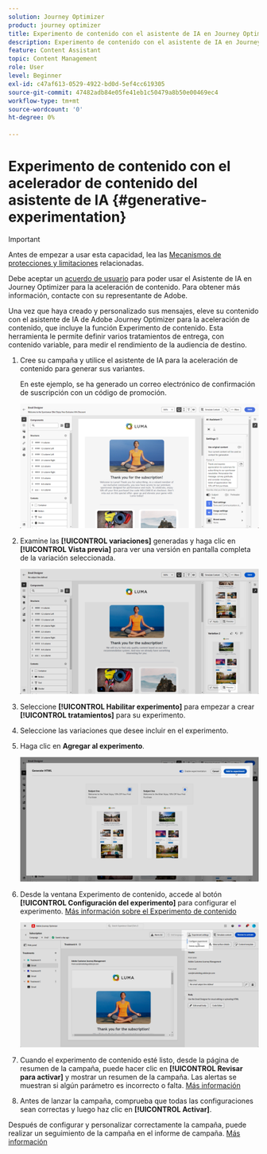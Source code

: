```yaml
---
solution: Journey Optimizer
product: journey optimizer
title: Experimento de contenido con el asistente de IA en Journey Optimizer Content Accelerator
description: Experimento de contenido con el asistente de IA en Journey Optimizer para la aceleración de contenido
feature: Content Assistant
topic: Content Management
role: User
level: Beginner
exl-id: c47af613-0529-4922-bd0d-5ef4cc619305
source-git-commit: 47482adb84e05fe41eb1c50479a8b50e00469ec4
workflow-type: tm+mt
source-wordcount: '0'
ht-degree: 0%

---
```


# Experimento de contenido con el acelerador de contenido del asistente de IA {#generative-experimentation}

>[!IMPORTANT]
>
>Antes de empezar a usar esta capacidad, lea las [Mecanismos de protecciones y limitaciones](gs-generative.md#generative-guardrails) relacionadas.
></br>
>
>Debe aceptar un [acuerdo de usuario](https://www.adobe.com/legal/licenses-terms/adobe-dx-gen-ai-user-guidelines.html) para poder usar el Asistente de IA en Journey Optimizer para la aceleración de contenido. Para obtener más información, contacte con su representante de Adobe.

Una vez que haya creado y personalizado sus mensajes, eleve su contenido con el asistente de IA de Adobe Journey Optimizer para la aceleración de contenido, que incluye la función Experimento de contenido. Esta herramienta le permite definir varios tratamientos de entrega, con contenido variable, para medir el rendimiento de la audiencia de destino.

1. Cree su campaña y utilice el asistente de IA para la aceleración de contenido para generar sus variantes.

   En este ejemplo, se ha generado un correo electrónico de confirmación de suscripción con un código de promoción.

   ![](assets/experiment-genai-1.png)

1. Examine las **[!UICONTROL variaciones]** generadas y haga clic en **[!UICONTROL Vista previa]** para ver una versión en pantalla completa de la variación seleccionada.

   ![](assets/experiment-genai-2.png)

1. Seleccione **[!UICONTROL Habilitar experimento]** para empezar a crear **[!UICONTROL tratamientos]** para su experimento.

1. Seleccione las variaciones que desee incluir en el experimento.

1. Haga clic en **Agregar al experimento**.

   ![](assets/experiment-genai-3.png)

1. Desde la ventana Experimento de contenido, accede al botón **[!UICONTROL Configuración del experimento]** para configurar el experimento. [Más información sobre el Experimento de contenido](../content-management/content-experiment.md)

   ![](assets/experiment-genai-4.png)

1. Cuando el experimento de contenido esté listo, desde la página de resumen de la campaña, puede hacer clic en **[!UICONTROL Revisar para activar]** y mostrar un resumen de la campaña. Las alertas se muestran si algún parámetro es incorrecto o falta. [Más información](../content-management/content-experiment.md#treatment-experiment)

1. Antes de lanzar la campaña, comprueba que todas las configuraciones sean correctas y luego haz clic en **[!UICONTROL Activar]**.

Después de configurar y personalizar correctamente la campaña, puede realizar un seguimiento de la campaña en el informe de campaña. [Más información](../reports/campaign-global-report-cja.md)

